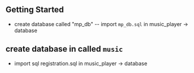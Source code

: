## Getting Started
- create database called "mp_db" 
-- import ```mp_db.sql``` in music_player -> database


## create database in called ```music``` 
- import sql registration.sql in music_player -> database



